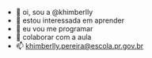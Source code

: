 - 👋 oi, sou a @khimberlly
- 👀 estou interessada em aprender 
- 🌱 eu vou me programar 
- 💞️ colaborar com a aula 
- 📫 khimberlly.pereira@escola.pr.gov.br

<!---
khimberlly/khimberlly is a ✨ special ✨ repository because its `README.md` (this file) appears on your GitHub profile.
You can click the Preview link to take a look at your changes.
--->
